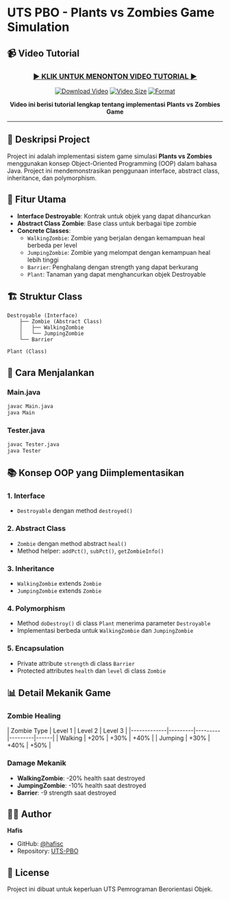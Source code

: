 # UTS PBO - Plants vs Zombies Game Simulation

## 📹 Video Tutorial

<div align="center">
  
### [▶️ **KLIK UNTUK MENONTON VIDEO TUTORIAL** ▶️](https://github.com/hafisc/UTS-PBO/raw/main/readme.mp4)

[![Download Video](https://img.shields.io/badge/📥_Download-Video_Tutorial-FF0000?style=for-the-badge&logo=youtube&logoColor=white)](https://github.com/hafisc/UTS-PBO/raw/main/readme.mp4)
[![Video Size](https://img.shields.io/badge/Size-29MB-blue?style=for-the-badge)](https://github.com/hafisc/UTS-PBO/raw/main/readme.mp4)
[![Format](https://img.shields.io/badge/Format-MP4-green?style=for-the-badge)](https://github.com/hafisc/UTS-PBO/raw/main/readme.mp4)

**Video ini berisi tutorial lengkap tentang implementasi Plants vs Zombies Game**

</div>

---

## 📝 Deskripsi Project
Project ini adalah implementasi sistem game simulasi **Plants vs Zombies** menggunakan konsep Object-Oriented Programming (OOP) dalam bahasa Java. Project ini mendemonstrasikan penggunaan interface, abstract class, inheritance, dan polymorphism.

## 🎯 Fitur Utama
- **Interface Destroyable**: Kontrak untuk objek yang dapat dihancurkan
- **Abstract Class Zombie**: Base class untuk berbagai tipe zombie
- **Concrete Classes**:
  - `WalkingZombie`: Zombie yang berjalan dengan kemampuan heal berbeda per level
  - `JumpingZombie`: Zombie yang melompat dengan kemampuan heal lebih tinggi
  - `Barrier`: Penghalang dengan strength yang dapat berkurang
  - `Plant`: Tanaman yang dapat menghancurkan objek Destroyable

## 🏗️ Struktur Class
```
Destroyable (Interface)
    ├── Zombie (Abstract Class)
    │   ├── WalkingZombie
    │   └── JumpingZombie
    └── Barrier

Plant (Class)
```

## 🔧 Cara Menjalankan

### Main.java
```bash
javac Main.java
java Main
```

### Tester.java
```bash
javac Tester.java
java Tester
```

## 📚 Konsep OOP yang Diimplementasikan

### 1. **Interface**
- `Destroyable` dengan method `destroyed()`

### 2. **Abstract Class**
- `Zombie` dengan method abstract `heal()`
- Method helper: `addPct()`, `subPct()`, `getZombieInfo()`

### 3. **Inheritance**
- `WalkingZombie` extends `Zombie`
- `JumpingZombie` extends `Zombie`

### 4. **Polymorphism**
- Method `doDestroy()` di class `Plant` menerima parameter `Destroyable`
- Implementasi berbeda untuk `WalkingZombie` dan `JumpingZombie`

### 5. **Encapsulation**
- Private attribute `strength` di class `Barrier`
- Protected attributes `health` dan `level` di class `Zombie`

## 📊 Detail Mekanik Game

### Zombie Healing
| Zombie Type | Level 1 | Level 2 | Level 3 |
|-------------|---------|---------|---------|------|
| Walking     | +20%    | +30%    | +40%    |
| Jumping     | +30%    | +40%    | +50%    |

### Damage Mekanik
- **WalkingZombie**: -20% health saat destroyed
- **JumpingZombie**: -10% health saat destroyed
- **Barrier**: -9 strength saat destroyed



## 👨‍💻 Author
**Hafis**
- GitHub: [@hafisc](https://github.com/hafisc)
- Repository: [UTS-PBO](https://github.com/hafisc/UTS-PBO)

## 📄 License
Project ini dibuat untuk keperluan UTS Pemrograman Berorientasi Objek.
